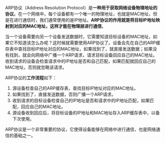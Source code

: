 ARP协议（Address Resolution Protocol）是**一种用于获取网络设备物理地址的协议**。在一个网络中，每个设备都有一个唯一的物理地址，也就是MAC地址，但是在进行通信时，我们通常使用的是IP地址。**ARP协议的作用就是将目标IP地址映射到对应的MAC地址，这样才能在物理层进行通信**。

当一个设备需要向另一个设备发送数据时，它需要知道目标设备的MAC地址，如果它不知道该怎么办呢？这时候就需要使用ARP协议了。设备会先在自己的ARP缓存表中查找目标IP地址对应的MAC地址，如果找到了，就直接发送数据；如果没有找到，就会向网络中广播一个ARP请求，请求目标设备回应自己的MAC地址。收到请求的设备会检查请求中的IP地址是否和自己匹配，如果匹配就回应自己的MAC地址，否则就忽略该请求。

ARP协议的**工作流程**如下：

1. 源设备检查自己的ARP缓存表，查找目标IP地址对应的MAC地址。
2. 如果找到了，直接发送数据，否则广播一个ARP请求。
3. 收到请求的目标设备检查自己的IP地址是否和请求中的IP地址匹配，如果匹配，回应自己的MAC地址。
4. 源设备收到回应后，将目标设备的IP地址和MAC地址存入ARP缓存表中，以备下次使用。

ARP协议是一个非常重要的协议，它使得设备能够在网络中进行通信，也是网络通信的基础之一。